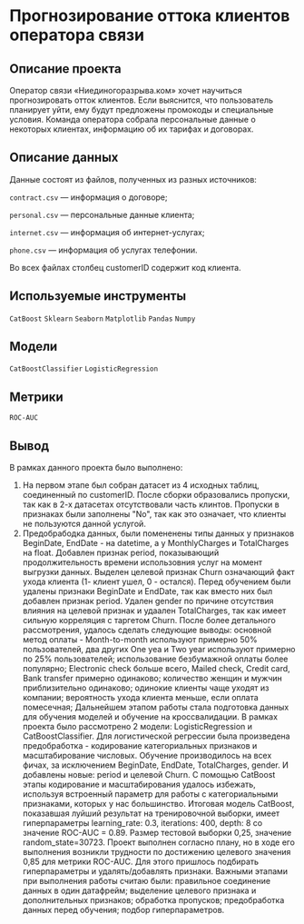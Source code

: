 # Прогнозирование оттока клиентов оператора связи
## Описание проекта
Оператор связи «Ниединогоразрыва.ком» хочет научиться прогнозировать отток клиентов. Если выяснится, что пользователь планирует уйти, ему будут предложены промокоды и специальные условия. Команда оператора собрала персональные данные о некоторых клиентах, информацию об их тарифах и договорах.

## Описание данных
Данные состоят из файлов, полученных из разных источников:

`contract.csv` — информация о договоре;

`personal.csv` — персональные данные клиента;

`internet.csv` — информация об интернет-услугах;

`phone.csv` — информация об услугах телефонии.

Во всех файлах столбец customerID содержит код клиента.

## Используемые инструменты
`CatBoost` `Sklearn` `Seaborn` `Matplotlib` `Pandas` `Numpy`

## Модели
`CatBoostClassifier` `LogisticRegression`

## Метрики
`ROC-AUC`

## Вывод

В рамках данного проекта было выполнено:
1. На первом этапе был собран датасет из 4 исходных таблиц, соединенный по customerID. После сборки образовались пропуски, так как в 2-х датасетах отсутствовали часть клинтов. Пропуски в признаках были заполнены "No", так как это означает, что клиенты не пользуются данной услугой.
2. Предобрабодка данных, были помененены типы данных у признаков BeginDate, EndDate - на datetime, а у MonthlyCharges и TotalCharges на float. Добавлен признак period, показывающий продолжительность времени использовния услуг на момент выгрузки данных. Выделен целевой признак Churn означающий факт ухода клиента (1- клиент ушел, 0 - остался).
Перед обучением были удалены признаки BeginDate и EndDate, так как вместо них был добавлен признак period. Удален gender по причине отсутствия влияния на целевой признак и удаален TotalCharges, так как имеет сильную корреляция с таргетом Churn.
После более детального рассмотрения, удалось сделать следующие выводы:
основной метод оплаты - Month-to-month используют примерно 50% пользователей, два других One yea и Two year используют примерно по 25% пользователей;
использование безбумажной оплаты более популярно;
Electronic check больше всего, Mailed check, Credit card, Bank transfer примерно одинаково;
количество женщин и мужчин приблизительно одинаково;
одинокие клиенты чаще уходят из компании;
вероятность ухода клиента меньше, если оплата помесечная;
Дальнейшем этапом работы стала подготовка данных для обучения моделей и обучение на кроссвалидации. В рамках проекта было рассмотрено 2 модели: LogisticRegression и CatBoostClassifier. Для логистической регрессии была произведена предобработка - кодирование категориальных признаков и масштабирование числовых. Обучение производилось на всех фичах, за исключением BeginDate, EndDate, TotalCharges, gender. И добавлены новые: period и целевой Churn. С помощью CatBoost этапы кодирование и масштабирования удалось избежать, используя встроенный параметр для работы с категориальными признаками, которых у нас большинство.
Итоговая модель CatBoost, показавшая луйший результат на тренировочной выборки, имеет гиперпараметры learning_rate: 0.3, iterations: 400, depth: 8 со значение ROC-AUC = 0.89. Размер тестовой выборки 0,25, значение random_state=30723.
Проект выполнен согласно плану, но в ходе его выполнения возникли трудности по достижению целевого значения 0,85 для метрики ROC-AUC. Для этого пришлось подбирать гиперпараметры и удалять/добавлять признаки.
Важными этапами при выполнения работы считаю были:
правильное соединение данных в один датафрейм;
выделение целевого признака и дополнительных признаков;
обработка пропусков;
предобработка данных перед обучения;
подбор гиперпараметров.
